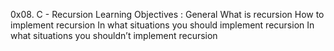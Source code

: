 0x08. C - Recursion
	Learning Objectives :
	General
		What is recursion
		How to implement recursion
		In what situations you should implement recursion
		In what situations you shouldn’t implement recursion
